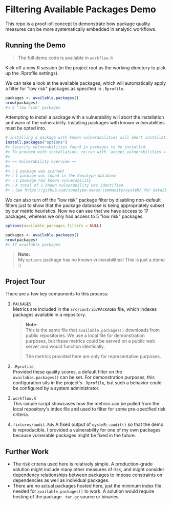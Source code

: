 # Filtering Available Packages Demo

This repo is a proof-of-concept to demonstrate how package quality measures
can be more systematically embedded in analytic workflows. 

## Running the Demo

> The full demo code is available in `workflow.R`

Kick off a new R session (in the project root as the working directory to pick
up the .Rprofile settings). 

We can take a look at the available packages, which will automatically apply a
filter for "low risk" packages as specified in `.Rprofile`.

```r
packages <- available.packages()
nrow(packages)
#> 5 "low risk" packages
```

Attempting to install a package with a vulnerability will abort the installation
and warn of the vulnerability. Installing packages with known vulnerabilities
must be opted into.

```r
# installing a package with known vulnerabilities will abort installation
install.packages("options")
#> Security vulnerabilities found in packages to be installed.
#> To proceed with installation, re-run with `accept_vulnerabilities = TRUE`
#> 
#> ── Vulnerability overview ──
#> 
#> ℹ 1 package was scanned
#> ℹ 1 package was found in the Sonatype database
#> ℹ 1 package had known vulnerability
#> ℹ A total of 1 known vulnerability was identified
#> ℹ See https://github.com/sonatype-nexus-community/oysteR/ for details.
```

We can also turn off the "low risk" package filter by disabling non-default
filters just to show that the package database is being appropriately subset by
our metric heuristics. Now we can see that we have access to 17 packages,
whereas we only had access to 5 "low risk" packages.

```r
options(available_packages_filters = NULL)

packages <- available.packages()
nrow(packages)  
#> 17 available packages
```

> **Note:**  
> My `options` package has no known vulnerabilities! This is just a demo :)

## Project Tour

There are a few key components to this process:

1. `PACKAGES`  
   Metrics are included in the `src/contrib/PACKAGES` file, which indexes
   packages available in a repository.

   > **Note:**  
   > This is the same file that `available.packages()` downloads from public
   > repositories. We use a local file for demonstration purposes, but these
   > metrics could be served on a public web server and would function 
   > identically.
   > 
   > The metrics provided here are only for representative purposes.

1. `.Rprofile`  
   Provided these quality scores, a default filter on the `available.packages()`
   can be set. For demonstration purposes, this configuration sits in the 
   project's `.Rprofile`, but such a behavior could be configured by a system 
   administrator.

1. `workflow.R`  
   This simple script showcases how the metrics can be pulled from the local
   repository's index file and used to filter for some pre-specified risk
   criteria.

1. `fixtures/audit.Rds`
   A fixed output of `oysteR::audit()` so that the demo is reproducible. I
   provided a vulnerability for one of my own packages because vulnerable
   packages might be fixed in the future.

## Further Work

* The risk criteria used here is relatively simple. A production-grade solution
  might include many other measures of risk, and might consider dependency
  relationships between packages to impose constraints on dependencies as well 
  as individual packages.
* There are no actual packages hosted here, just the minimum index file needed
  for `available.packages()` to work. A solution would require hosting of the
  package `.tar.gz` source or binaries.
